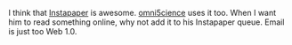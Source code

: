 I think that [Instapaper](http://instapaper.com/) is awesome. [omni5cience](https://github.com/omni5cience) uses it too. When I want him to read something online, why not add it to his Instapaper queue. Email is just too Web 1.0.